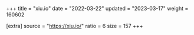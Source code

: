 +++
title = "xiu.io"
date = "2022-03-22"
updated = "2023-03-17"
weight = 160602

[extra]
source = "https://xiu.io/"
ratio = 6
size = 157
+++
